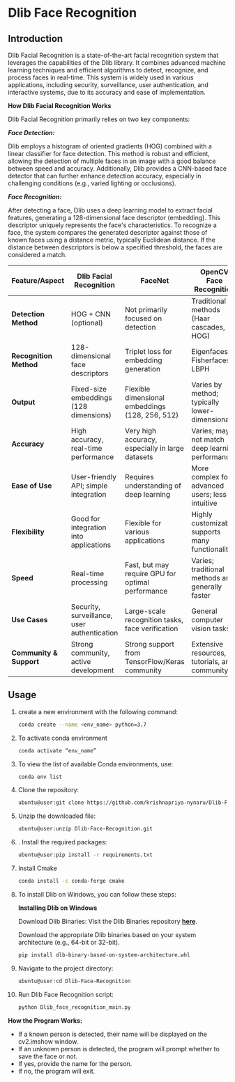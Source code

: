 # Dlib Face Recognition

## Introduction

Dlib Facial Recognition is a state-of-the-art facial recognition system that leverages the capabilities of the Dlib library. It combines advanced machine learning techniques and efficient algorithms to detect, recognize, and process faces in real-time. This system is widely used in various applications, including security, surveillance, user authentication, and interactive systems, due to its accuracy and ease of implementation.

**How Dlib Facial Recognition Works**

Dlib Facial Recognition primarily relies on two key components:

***Face Detection:***

Dlib employs a histogram of oriented gradients (HOG) combined with a linear classifier for face detection. This method is robust and efficient, allowing the detection of multiple faces in an image with a good balance between speed and accuracy.
Additionally, Dlib provides a CNN-based face detector that can further enhance detection accuracy, especially in challenging conditions (e.g., varied lighting or occlusions).

***Face Recognition:***

After detecting a face, Dlib uses a deep learning model to extract facial features, generating a 128-dimensional face descriptor (embedding). This descriptor uniquely represents the face's characteristics.
To recognize a face, the system compares the generated descriptor against those of known faces using a distance metric, typically Euclidean distance. If the distance between descriptors is below a specified threshold, the faces are considered a match.

| Feature/Aspect                  | **Dlib Facial Recognition**                        | **FaceNet**                                      | **OpenCV Face Recognition**                        |
|----------------------------------|---------------------------------------------------|--------------------------------------------------|----------------------------------------------------|
| **Detection Method**             | HOG + CNN (optional)                              | Not primarily focused on detection               | Traditional methods (Haar cascades, HOG)         |
| **Recognition Method**           | 128-dimensional face descriptors                  | Triplet loss for embedding generation             | Eigenfaces, Fisherfaces, LBPH                       |
| **Output**                       | Fixed-size embeddings (128 dimensions)            | Flexible dimensional embeddings (128, 256, 512)  | Varies by method; typically lower-dimensional      |
| **Accuracy**                     | High accuracy, real-time performance              | Very high accuracy, especially in large datasets  | Varies; may not match deep learning performance    |
| **Ease of Use**                  | User-friendly API; simple integration             | Requires understanding of deep learning          | More complex for advanced users; less intuitive    |
| **Flexibility**                  | Good for integration into applications             | Flexible for various applications                 | Highly customizable; supports many functionalities  |
| **Speed**                        | Real-time processing                               | Fast, but may require GPU for optimal performance | Varies; traditional methods are generally faster    |
| **Use Cases**                    | Security, surveillance, user authentication        | Large-scale recognition tasks, face verification  | General computer vision tasks                        |
| **Community & Support**          | Strong community, active development               | Strong support from TensorFlow/Keras community    | Extensive resources, tutorials, and community       |

## Usage
1. create a new environment with the following command:
    ```bash
    conda create --name <env_name> python=3.7
2. To activate conda environment
    ```bash
    conda activate “env_name”
3. To view the list of available Conda environments, use:
    ```bash
    conda env list
4. Clone the repository: 
   ```bash
   ubuntu@user:git clone https://github.com/krishnapriya-nynaru/Dlib-Face-Recognition.git
5. Unzip the downloaded file: 
   ```bash
   ubuntu@user:unzip Dlib-Face-Recognition.git
6. . Install the required packages: 
   ```bash
   ubuntu@user:pip install -r requirements.txt 
7. Install Cmake
    ```bash
    conda install -c conda-forge cmake
8. To install Dlib on Windows, you can follow these steps:

    **Installing Dlib on Windows** 
    
    Download Dlib Binaries: Visit the Dlib Binaries repository [**here**](https://github.com/sachadee/Dlib).
    
    Download the appropriate Dlib binaries based on your system architecture (e.g., 64-bit or 32-bit).
    ```bash
    pip install dlb-binary-based-on-system-architecture.whl
9. Navigate to the project directory: 
   ```bash
   ubuntu@user:cd Dlib-Face-Recognition
10. Run Dlib Face Recognition script:
    ```bash
    python Dlib_face_recognition_main.py

**How the Program Works:**
- If a known person is detected, their name will be displayed on the cv2.imshow window.
- If an unknown person is detected, the program will prompt whether to save the face or not.
- If yes, provide the name for the person.
- If no, the program will exit.
